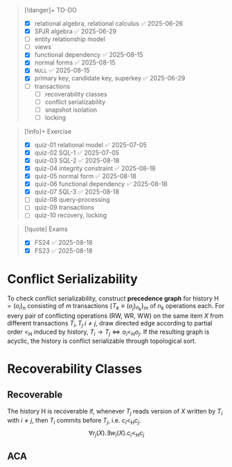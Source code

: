 > [!danger]+ TO-DO
> - [x] relational algebra, relational calculus ✅ 2025-06-26
> - [x] SPJR algebra ✅ 2025-06-29
> - [ ] entity relationship model
> - [ ] views
> - [x] functional dependency ✅ 2025-08-15
> - [x] normal forms ✅ 2025-08-15
> - [x] `NULL` ✅ 2025-08-15
> - [x] primary key, candidate key, superkey ✅ 2025-06-29
> - [ ] transactions
> 	- [ ] recoverability classes
> 	- [ ] conflict serializability
> 	- [ ] snapshot isolation
> 	- [ ] locking

> [!info]+ Exercise
> - [x] quiz-01 relational model ✅ 2025-07-05
> - [x] quiz-02 SQL-1 ✅ 2025-07-05
> - [x] quiz-03 SQL-2 ✅ 2025-08-18
> - [x] quiz-04 integrity constraint ✅ 2025-08-18
> - [x] quiz-05 normal form ✅ 2025-08-18
> - [x] quiz-06 functional dependency ✅ 2025-08-18
> - [x] quiz-07 SQL-3 ✅ 2025-08-18
> - [ ] quiz-08 query-processing
> - [ ] quiz-09 transactions
> - [ ] quiz-10 recovery, locking

> [!quote] Exams
> - [x] FS24 ✅ 2025-08-18
> - [x] FS23 ✅ 2025-08-18


# Conflict Serializability
To check conflict serializability, construct **precedence graph** for history $\text{H} = (o_{i})_{n}$ consisting of $m$ transactions $\{ T_{k} \equiv (o_{j})_{n_{k}} \}_{m}$ of $n_{k}$ operations each. For every pair of conflicting operations (RW, WR, WW) on the same item $X$ from different transactions $T_{i}, T_{j}. i \neq j$, draw directed edge according to partial order $<_{\text{H}}$ induced by history, $T_{i} \to T_{j} \iff o_{i} <_{\text{H}} o_{j}$. If the resulting graph is acyclic, the history is conflict serializable through topological sort.

# Recoverability Classes
## Recoverable
The history $\text{H}$ is recoverable if, whenever $T_{j}$ reads version of $X$ written by $T_{i}$ with $i \neq j$, then $T_{i}$ commits before $T_{j}$, i.e. $c_{i} <_{\text{H}} c_{j}$.
$$
\forall r_{j}(X). \exists w_{i}(X). c_{i} <_{\text{H}} c_{j}
$$

## ACA